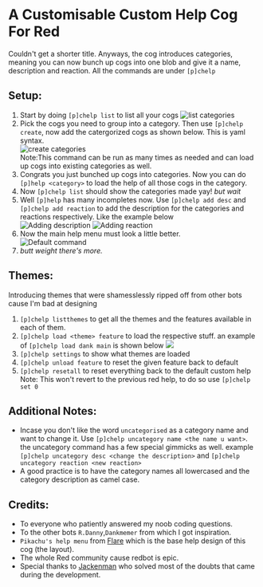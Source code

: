 # A Customisable Custom Help Cog For Red 
Couldn't get a shorter title. Anyways, the cog introduces categories, meaning you can now bunch up cogs into one blob and give it a name, description and reaction.
All the commands are under `[p]chelp`

## Setup:
1. Start by doing `[p]chelp list` to list all your cogs
![list categories](https://i.imgur.com/tsn6Rnx.png=30x5)  
2. Pick the cogs you need to group into a category. Then use `[p]chelp create`, now add the catergorized cogs as shown below. This is yaml syntax.  
![create categories](https://imgur.com/8XDvrHH.png=30x5)  
Note:This command can be run as many times as needed and can load up cogs into existing categories as well.
3. Congrats you just bunched up cogs into categories. Now you can do `[p]help <category>` to load the help of all those cogs in the category. 
4. Now `[p]chelp list` should show the categories made yay! *but wait*
5. Well `[p]help` has many incompletes now. Use `[p]chelp add desc` and `[p]chelp add reaction` to add the description for the categories and reactions respectively. Like the example below  
![Adding description](https://imgur.com/ddAgIQe.png)
![Adding reaction](https://imgur.com/ieovfQv.png)
6. Now the main help menu must look a little better.  
![Default command](https://imgur.com/8Q35GoC.png)
7. *butt weight there's more.*

## Themes:
Introducing themes that were shamesslessly ripped off from other bots cause I'm bad at designing
1. `[p]chelp listthemes` to get all the themes and the features available in each of them.
2. `[p]chelp load <theme> feature` to load the respective stuff. an example of `[p]chelp load dank main` is shown below 
![](https://imgur.com/Fr1SS37.png)
3. `[p]chelp settings` to show what themes are loaded
4. `[p]chelp unload feature` to reset the given feature back to default
5. `[p]chelp resetall` to reset everything back to the default custom help
Note: This won't revert to the previous red help, to do so use `[p]chelp set 0`
## Additional Notes:
- Incase you don't like the word `uncategorised` as a category name and want to change it. Use `[p]chelp uncategory name <the name u want>`. the uncategory command has a few special gimmicks as well. example `[p]chelp uncategory desc <change the description>` and `[p]chelp uncategory reaction <new reaction>`
- A good practice is to have the category names all lowercased and the category description as camel case.

## Credits:
- To everyone who patiently answered my noob coding questions.
- To the other bots `R.Danny`,`Dankmemer` from which I got inspiration.
- `Pikachu's help menu` from [Flare](https://github.com/flaree/) which is the base help design of this cog (the layout).
- The whole Red community cause redbot is epic.
- Special thanks to [Jackenman](https://github.com/jack1142) who solved most of the doubts that came during the development.
